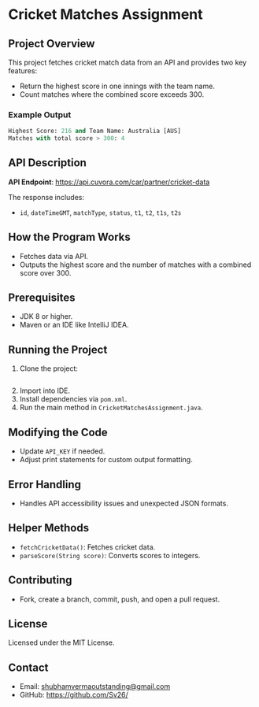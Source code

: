
# Cricket Matches Assignment

## Project Overview
This project fetches cricket match data from an API and provides two key features:

- Return the highest score in one innings with the team name.
- Count matches where the combined score exceeds 300.

### Example Output
```sql
Highest Score: 216 and Team Name: Australia [AUS]
Matches with total score > 300: 4
```

## API Description
**API Endpoint**: https://api.cuvora.com/car/partner/cricket-data

The response includes:
- `id`, `dateTimeGMT`, `matchType`, `status`, `t1`, `t2`, `t1s`, `t2s`

## How the Program Works
- Fetches data via API.
- Outputs the highest score and the number of matches with a combined score over 300.

## Prerequisites
- JDK 8 or higher.
- Maven or an IDE like IntelliJ IDEA.

## Running the Project

1. Clone the project:
    ```bash
   
    ```
2. Import into IDE.
3. Install dependencies via `pom.xml`.
4. Run the main method in `CricketMatchesAssignment.java`.

## Modifying the Code
- Update `API_KEY` if needed.
- Adjust print statements for custom output formatting.

## Error Handling
- Handles API accessibility issues and unexpected JSON formats.

## Helper Methods
- `fetchCricketData()`: Fetches cricket data.
- `parseScore(String score)`: Converts scores to integers.

## Contributing
- Fork, create a branch, commit, push, and open a pull request.

## License
Licensed under the MIT License.

## Contact
- Email: shubhamvermaoutstanding@gmail.com
- GitHub: https://github.com/Sv26/
